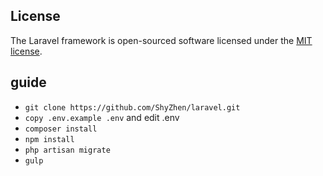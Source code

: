 
## License

The Laravel framework is open-sourced software licensed under the [MIT license](http://opensource.org/licenses/MIT).

## guide

 - `git clone https://github.com/ShyZhen/laravel.git`
 - `copy .env.example .env` and edit .env
 - `composer install`
 - `npm install`
 - `php artisan migrate`  
 - `gulp`
